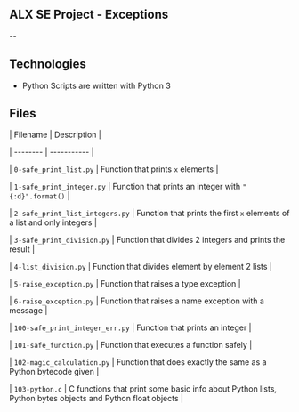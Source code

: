 ## ALX SE Project - Exceptions
--

## Technologies

* Python Scripts are written with Python 3



## Files

| Filename | Description |

| -------- | ----------- |

| `0-safe_print_list.py` | Function that prints `x` elements |

| `1-safe_print_integer.py` | Function that prints an integer with `"{:d}".format()` |

| `2-safe_print_list_integers.py` | Function that prints the first `x` elements of a list and only integers |

| `3-safe_print_division.py` | Function that divides 2 integers and prints the result |

| `4-list_division.py` | Function that divides element by element 2 lists |

| `5-raise_exception.py` | Function that raises a type exception |

| `6-raise_exception.py` | Function that raises a name exception with a message |

| `100-safe_print_integer_err.py` | Function that prints an integer |

| `101-safe_function.py` | Function that executes a function safely |

| `102-magic_calculation.py` | Function that does exactly the same as a Python bytecode given |

| `103-python.c` | C functions that print some basic info about Python lists, Python bytes objects and Python float objects |
